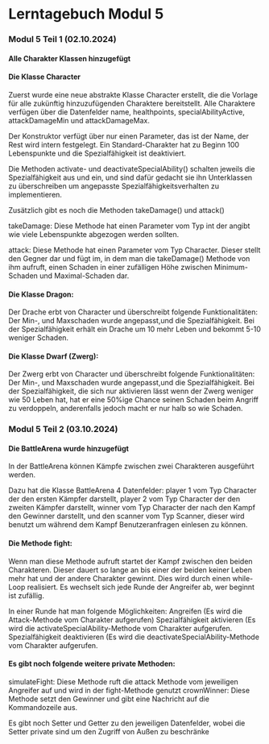 # Lerntagebuch Modul 5

### Modul 5 Teil 1 (02.10.2024)

#### Alle Charakter Klassen hinzugefügt

#### Die Klasse Character

Zuerst wurde eine neue abstrakte Klasse Character erstellt, die
die Vorlage für alle zukünftig hinzuzufügenden Charaktere bereitstellt.
Alle Charaktere verfügen über die Datenfelder name, healthpoints, specialAbilityActive, attackDamageMin und attackDamageMax.

Der Konstruktor verfügt über nur einen Parameter, das ist der Name, der Rest wird intern festgelegt. Ein Standard-Charakter hat zu Beginn 100 Lebenspunkte und die Spezialfähigkeit ist deaktiviert.

Die Methoden activate- und deactivateSpecialAbility()
schalten jeweils die Spezialfähigkeit aus und ein, und sind dafür gedacht sie ihn Unterklassen zu überschreiben um angepasste Spezialfähigkeitsverhalten zu implementieren.

Zusätzlich gibt es noch die Methoden takeDamage() und attack()

takeDamage: Diese Methode hat einen Parameter vom Typ int der angibt wie viele
Lebenspunkte abgezogen werden sollten.

attack: Diese Methode hat einen Parameter vom Typ Character. Dieser stellt den Gegner dar und fügt im, in dem man die takeDamage() Methode von ihm aufruft, einen Schaden in einer zufälligen Höhe zwischen Minimum-Schaden und Maximal-Schaden dar.

#### Die Klasse Dragon:

Der Drache erbt von Character und überschreibt folgende Funktionalitäten:
Der Min-, und Maxschaden wurde angepasst,und  die Spezialfähigkeit.
Bei der Spezialfähigkeit erhält ein Drache um 10 mehr Leben und bekommt 5-10 weniger Schaden.

#### Die Klasse Dwarf (Zwerg):

Der Zwerg erbt von Character und überschreibt folgende Funktionalitäten:
Der Min-, und Maxschaden wurde angepasst,und  die Spezialfähigkeit.
Bei der Spezialfähigkeit, die sich nur aktivieren lässt wenn der Zwerg weniger wie 50 Leben hat, hat er eine 50%ige Chance seinen Schaden beim Angriff zu verdoppeln, anderenfalls jedoch macht er nur halb so wie Schaden.

### Modul 5 Teil 2 (03.10.2024)

#### Die BattleArena wurde hinzugefügt

In der BattleArena können Kämpfe zwischen zwei Charakteren ausgeführt werden.

Dazu hat die Klasse BattleArena 4 Datenfelder:
player 1 vom Typ Character der den ersten Kämpfer darstellt,
player 2 vom Typ Character der den zweiten Kämpfer darstellt,
winner vom Typ Character der nach den Kampf den Gewinner darstellt,
und den scanner vom Typ Scanner, dieser wird benutzt um während dem Kampf Benutzeranfragen einlesen zu können.

#### Die Methode fight:

Wenn man diese Methode aufruft startet der Kampf zwischen den beiden Charakteren. Dieser dauert so lange an bis einer
der beiden keiner Leben mehr hat und der andere Charakter gewinnt.
Dies wird durch einen while-Loop realisiert.
Es wechselt sich jede Runde der Angreifer ab, wer beginnt ist zufällig.

In einer Runde hat man folgende Möglichkeiten:
Angreifen (Es wird die Attack-Methode vom Charakter aufgerufen)
Spezialfähigkeit aktivieren (Es wird die activateSpecialAbility-Methode vom Charakter aufgerufen.
Spezialfähigkeit deaktivieren (Es wird die deactivateSpecialAbility-Methode vom Charakter aufgerufen.

#### Es gibt noch folgende weitere private Methoden:

simulateFight: Diese Methode ruft die attack Methode vom jeweiligen Angreifer auf und wird in der fight-Methode genutzt
crownWinner: Diese Methode setzt den Gewinner und gibt eine Nachricht auf die Kommandozeile aus.

Es gibt noch Setter und Getter zu den jeweiligen Datenfelder, wobei die Setter private sind um den Zugriff von Außen zu beschränke